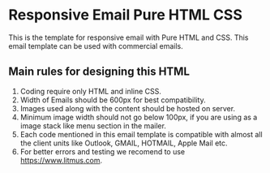 # Responsive Email Pure HTML CSS
 This is the template for responsive email with Pure HTML and CSS. This email template can be used with commercial emails. 

## Main rules for designing this HTML
1. Coding require only HTML and inline CSS.
2. Width of Emails should be 600px for best compatibility.
3. Images used along with the content should be hosted on server.
4. Minimum image width should not go below 100px, if you are using as a image stack like menu section in the mailer.
3. Each code mentioned in this email template is compatible with almost all the client units like Outlook, GMAIL, HOTMAIL, Apple Mail etc.
4. For better errors and testing we recomend to use https://www.litmus.com.

